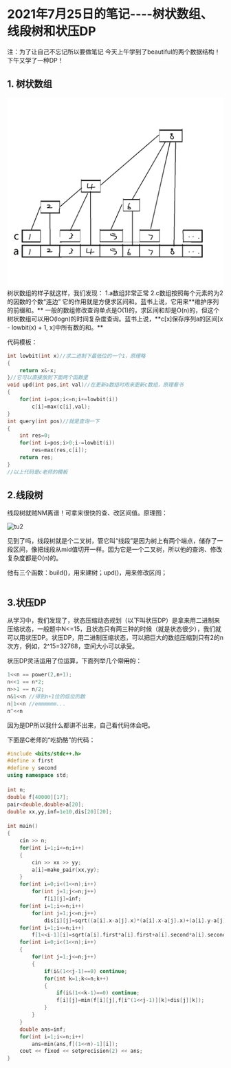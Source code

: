 # 2021年7月25日的笔记----树状数组、线段树和状压DP
注：为了让自己不忘记所以要做笔记
今天上午学到了beautiful的两个数据结构！下午又学了一种DP！

## 1. 树状数组
<img src="2021年7月25日的笔记-1.png" alt="tu1"  />
树状数组的样子就这样，我们发现：
	1.a数组非常正常
	2.c数组按照每个元素的为2的因数的个数“连边”
它的作用就是方便求区间和。蓝书上说，它用来**维护序列的前缀和。**
一般的数组修改查询单点是O(1)的，求区间和却是O(n)的，但这个树状数组可以用O(logn)的时间复杂度查询。蓝书上说，**c[x]保存序列a的区间[x - lowbit(x) + 1, x]中所有数的和。**

代码模板：

```c++
int lowbit(int x)//求二进制下最低位的一个1，原理略
{
    return x&-x;
}//它可以直接放到下面两个函数里
void upd(int pos,int val)//在更新a数组时用来更新c数组，原理看书
{
    for(int i=pos;i<=n;i+=lowbit(i))
        c[i]=max(c[i],val);
}
int query(int pos)//就是查询一下
{
    int res=0;
    for(int i=pos;i>0;i-=lowbit(i))
        res=max(res,c[i]);
    return res;
}
//以上代码是c老师的模板
```

## 2.线段树

线段树就贼NM离谱！可拿来很快的查、改区间值。原理图：

![tu2](C:\Users\admin\Desktop\MrHaer.github.io-main\blog\t2.png)

见到了吗，线段树就是个二叉树，管它叫“线段”是因为树上有两个端点，储存了一段区间，像把线段从mid值切开一样。因为它是一个二叉树，所以他的查询、修改复杂度都是O(n)的。

他有三个函数：build()，用来建树；upd()，用来修改区间；

```c++
```



## 3.状压DP

从学习中，我们发现了，状态压缩动态规划（以下叫状压DP）是拿来用二进制来压缩状态，一般题中N<=15，且状态只有两三种的时候（就是状态很少），我们就可以用状压DP。状压DP，用二进制压缩状态，可以把巨大的数组压缩到只有2的n次方，例如，2^15=32768，空间大小可以承受。

状压DP灵活运用了位运算，下面列举几个~~常用的~~：

```c++
1<<n == power(2,n+1);
n<<1 == n*2;
n>>1 == n/2;
n&1<<n //得到n+1位的低位的数
n|1<<n //emmmmmm...
n^<<n
```

因为是DP所以我什么都讲不出来，自己看代码体会吧。

下面是C老师的“吃奶酪”的代码：

```c++
#include <bits/stdc++.h>
#define x first
#define y second
using namespace std;

int n;
double f[40000][17];
pair<double,double>a[20];
double xx,yy,inf=1e10,dis[20][20];

int main()
{
	cin >> n;
	for(int i=1;i<=n;i++)
	{
		cin >> xx >> yy;
		a[i]=make_pair(xx,yy);
	}
	for(int i=0;i<(1<<n);i++)
		for(int j=1;j<=n;j++)
			f[i][j]=inf;
	for(int i=1;i<=n;i++)
		for(int j=1;j<=n;j++)
			dis[i][j]=sqrt((a[i].x-a[j].x)*(a[i].x-a[j].x)+(a[i].y-a[j].y)*(a[i].y-a[j].y));
	for(int i=1;i<=n;i++)
		f[1<<i-1][i]=sqrt(a[i].first*a[i].first+a[i].second*a[i].second);
	for(int i=0;i<(1<<n);i++)
	{
		for(int j=1;j<=n;j++)
		{
			if(i&(1<<j-1)==0) continue;
			for(int k=1;k<=n;k++)
			{
				if(i&(1<<k-1)==0) continue;
				f[i][j]=min(f[i][j],f[i^(1<<j-1)][k]+dis[j][k]);
			}
		}
	}
	double ans=inf;
	for(int i=1;i<=n;i++)
		ans=min(ans,f[(1<<n)-1][i]);
	cout << fixed << setprecision(2) << ans;
}
```


